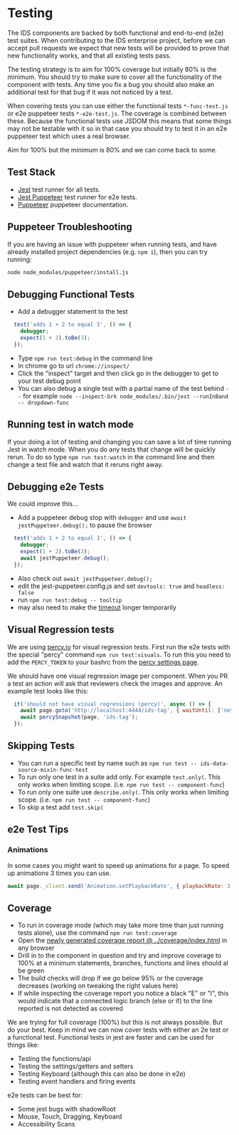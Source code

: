 # Testing

The IDS components are backed by both functional and end-to-end (e2e) test suites.  When contributing to the IDS enterprise project, before we can accept pull requests we expect that new tests will be provided to prove that new functionality works, and that all existing tests pass.

The testing strategy is to aim for 100% coverage but initially 80% is the minimum. You should try to make sure to cover all the functionality of the component with tests. Any time you fix a bug you should also make an additional test for that bug if it was not noticed by a test.

When covering tests you can use either the functional tests `*-func-test.js` or e2e puppeteer tests `*-e2e-test.js`. The coverage is combined between these. Because the functional tests use JSDOM this means that some things may not be testable with it so in that case you should try to test it in an e2e puppeteer test which uses a real browser.

Aim for 100% but the minimum is 80% and we can come back to some.

## Test Stack

- [Jest](https://webdriver.io/) test runner for all tests.
- [Jest Puppeteer](https://github.com/smooth-code/jest-puppeteer) test runner for e2e tests.
- [Puppeteer](https://pptr.dev/) puppeteer documentation.

## Puppeteer Troubleshooting

If you are having an issue with puppeteer when running tests, and have already installed project dependencies (e.g. `npm i`), then you can try running:

```sh
node node_modules/puppeteer/install.js
```

## Debugging Functional Tests

- Add a debugger statement to the test

```js
  test('adds 1 + 2 to equal 3', () => {
    debugger;
    expect(1 + 2).toBe(3);
  });
```
- Type `npm run test:debug` in the command line
- In chrome go to url `chrome://inspect/`
- Click the "inspect" target and then click go in the debugger to get to your test debug point
- You can also debug a single test with a partial name of the test behind `--` for example `node --inspect-brk node_modules/.bin/jest --runInBand -- dropdown-func`

## Running test in watch mode

If your doing a lot of testing and changing you can save a lot of time running Jest in watch mode. When you do any tests that change will be quickly rerun. To do so type `npm run test:watch` in the command line and then change a test file and watch that it reruns right away.

## Debugging e2e Tests

We could improve this...

- Add a puppeteer debug stop with `debugger` and use `await jestPuppeteer.debug();` to pause the browser
```js
  test('adds 1 + 2 to equal 3', () => {
    debugger;
    expect(1 + 2).toBe(3);
    await jestPuppeteer.debug();
  });
```
- Also check out `await jestPuppeteer.debug();`
- edit the jest-puppeteer.config.js and set `devtools: true` and `headless: false`
- run `npm run test:debug -- tooltip`
- may also need to make the [timeout](https://github.com/infor-design/enterprise-wc/blob/main/jest.config.js#L21) longer temporarily

## Visual Regression tests

We are using [percy.io](https://docs.percy.io/docs/puppeteer) for visual regression tests. First run the e2e tests with the special "percy" command `npm run test:visuals`. To run this you need to add the `PERCY_TOKEN` to your bashrc from the [percy settings page](https://percy.io/Infor-Design-System/IDS-Web-Components/settings).

We should have one visual regression image per component. When you PR a test an action will ask that reviewers check the images and approve. An example test looks like this:

```js
  it('should not have visual regressions (percy)', async () => {
    await page.goto('http://localhost:4444/ids-tag', { waitUntil: ['networkidle0', 'domcontentloaded'] });
    await percySnapshot(page, 'ids-tag');
  });
```

## Skipping Tests

- You can run a specific test by name such as `npm run test -- ids-data-source-mixin-func-test`
- To run only one test in a suite add only. For example `test.only(`. This only works when limiting scope. (i.e. `npm run test -- component-func`)
- To run only one suite use `describe.only(`. This only works when limiting scope. (i.e. `npm run test -- component-func`)
- To skip a test add `test.skip(`

## e2e Test Tips

### Animations

In some cases you might want to speed  up animations for a page. To speed up animations 3 times you can use.

```js
await page._client.send('Animation.setPlaybackRate', { playbackRate: 3 });
```

## Coverage

- To run in coverage mode (which may take more time than just running tests alone), use the command `npm run test:coverage`
- Open the [newly generated coverage report @ ../coverage/index.html](../coverage/index.html) in any browser
- Drill in to the component in question and try and improve coverage to 100% at a minimum statements, branches, functions and lines should al be green
- The build checks will drop if we go below 95% or the coverage decreases (working on tweaking the right values here)
- If while inspecting the coverage report you notice a black "E" or "I", this would indicate that a connected logic branch (else or if) to the line reported is not detected as covered

We are trying for full coverage (100%) but this is not always possible. But do your best.
Keep in mind we can now cover tests with either an 2e test or a functional test. Functional tests in jest are faster and can be used for things like:

- Testing the functions/api
- Testing the settings/getters and setters
- Testing Keyboard (although this can also be done in e2e)
- Testing event handlers and firing events

e2e tests can be best for:

- Some jest bugs with shadowRoot
- Mouse, Touch, Dragging, Keyboard
- Accessibility Scans
